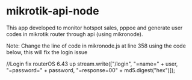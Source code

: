 # mikrotik-api-node

This app developed to monitor hotspot sales, pppoe and generate user codes in mikrotik router through api (using mikronode).

Note: Change the line of code in mikronode.js at line 358 using the code below, this will fix the login issue

//Login fix routerOS 6.43 up
stream.write(["/login", "=name=" + user, "=password=" + password, "=response=00" + md5.digest("hex")]);
